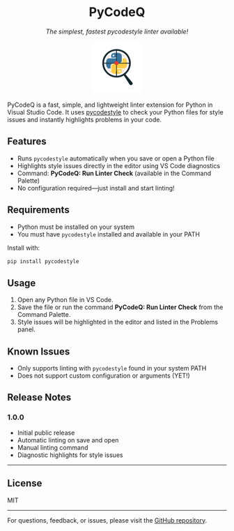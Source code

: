 <div align="center">
    <h1>PyCodeQ</h1>
    <i>The simplest, fastest pycodestyle linter available!</i>
    <p align="center">
        <img src="images/icon.png" alt="PyCodeQ Logo" width="120">
    </p>
</div>

PyCodeQ is a fast, simple, and lightweight linter extension for Python in Visual Studio Code. It uses [pycodestyle](https://pycodestyle.pycqa.org/en/latest/) to check your Python files for style issues and instantly highlights problems in your code.

## Features

- Runs `pycodestyle` automatically when you save or open a Python file
- Highlights style issues directly in the editor using VS Code diagnostics
- Command: **PyCodeQ: Run Linter Check** (available in the Command Palette)
- No configuration required—just install and start linting!

## Requirements

- Python must be installed on your system
- You must have `pycodestyle` installed and available in your PATH

Install with:

```bash
pip install pycodestyle
```

## Usage

1. Open any Python file in VS Code.
2. Save the file or run the command **PyCodeQ: Run Linter Check** from the Command Palette.
3. Style issues will be highlighted in the editor and listed in the Problems panel.

## Known Issues

- Only supports linting with `pycodestyle` found in your system PATH
- Does not support custom configuration or arguments (YET!)

## Release Notes

### 1.0.0
- Initial public release
- Automatic linting on save and open
- Manual linting command
- Diagnostic highlights for style issues

---

## License

MIT

---

For questions, feedback, or issues, please visit the [GitHub repository](https://github.com/MicrQ/PyCodeQ).
